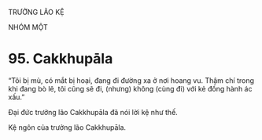 TRƯỞNG LÃO KỆ

NHÓM MỘT

# 95. Cakkhupāla

“Tôi bị mù, có mắt bị hoại, đang đi đường xa ở nơi hoang vu. Thậm chí trong khi đang bò lê, tôi cũng sẽ đi, (nhưng) không (cùng đi) với kẻ đồng hành ác xấu.”

Đại đức trưởng lão Cakkhupāla đã nói lời kệ như thế.

Kệ ngôn của trưởng lão Cakkhupāla.
